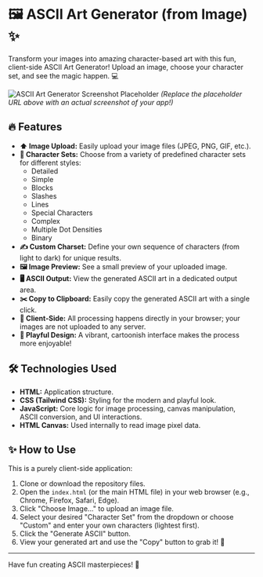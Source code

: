 # 🖼️ ASCII Art Generator (from Image) ✨

Transform your images into amazing character-based art with this fun, client-side ASCII Art Generator! Upload an image, choose your character set, and see the magic happen. 💻

![ASCII Art Generator Screenshot Placeholder](https://placehold.co/600x400/FFF7ED/C2410C?text=ASCII+Art+Generator+Screenshot)
*(Replace the placeholder URL above with an actual screenshot of your app!)*

## 🔥 Features

* **⬆️ Image Upload:** Easily upload your image files (JPEG, PNG, GIF, etc.).
* **🎨 Character Sets:** Choose from a variety of predefined character sets for different styles:
    * Detailed
    * Simple
    * Blocks
    * Slashes
    * Lines
    * Special Characters
    * Complex
    * Multiple Dot Densities
    * Binary
* **✍️ Custom Charset:** Define your own sequence of characters (from light to dark) for unique results.
* **🖼️ Image Preview:** See a small preview of your uploaded image.
* **🖥️ ASCII Output:** View the generated ASCII art in a dedicated output area.
* **✂️ Copy to Clipboard:** Easily copy the generated ASCII art with a single click.
* **💾 Client-Side:** All processing happens directly in your browser; your images are not uploaded to any server.
* **🎨 Playful Design:** A vibrant, cartoonish interface makes the process more enjoyable!

## 🛠️ Technologies Used

* **HTML:** Application structure.
* **CSS (Tailwind CSS):** Styling for the modern and playful look.
* **JavaScript:** Core logic for image processing, canvas manipulation, ASCII conversion, and UI interactions.
* **HTML Canvas:** Used internally to read image pixel data.

## ✨ How to Use

This is a purely client-side application:

1.  Clone or download the repository files.
2.  Open the `index.html` (or the main HTML file) in your web browser (e.g., Chrome, Firefox, Safari, Edge).
3.  Click "Choose Image..." to upload an image file.
4.  Select your desired "Character Set" from the dropdown or choose "Custom" and enter your own characters (lightest first).
5.  Click the "Generate ASCII" button.
6.  View your generated art and use the "Copy" button to grab it! 🎉

---

Have fun creating ASCII masterpieces! 👾
